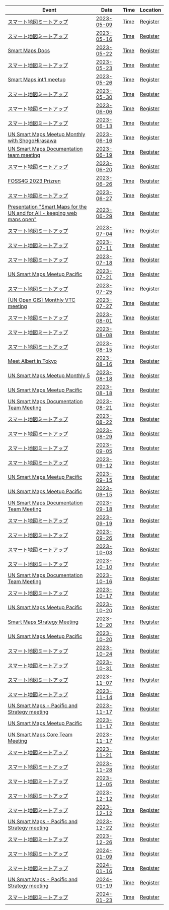 | Event | Date | Time| Location |
| --- | --- | --- |----|
| [スマート地図ミートアップ](2023-05-09.md) | [2023-05-09](2023-05-09.md) | [Time](https://www.timeanddate.com/worldclock/fixedtime.html?msg=スマート地図ミートアップ&iso=20230509T1230&p1=1440&ah=1) | [Register](#) |
| [スマート地図ミートアップ](2023-05-16.md) | [2023-05-16](2023-05-16.md) | [Time](https://www.timeanddate.com/worldclock/fixedtime.html?msg=スマート地図ミートアップ&iso=20230516T1230&p1=1440&ah=1) | [Register](#) |
| [Smart Maps Docs](2023-05-22.md) | [2023-05-22](2023-05-22.md) | [Time](https://www.timeanddate.com/worldclock/fixedtime.html?msg=Smart+Maps+Docs&iso=20230522T0400&p1=1440&ah=1) | [Register](#) |
| [スマート地図ミートアップ](2023-05-23.md) | [2023-05-23](2023-05-23.md) | [Time](https://www.timeanddate.com/worldclock/fixedtime.html?msg=スマート地図ミートアップ&iso=20230523T1230&p1=1440&ah=1) | [Register](#) |
| [Smart Maps int'l meetup](2023-05-26.md) | [2023-05-26](2023-05-26.md) | [Time](https://www.timeanddate.com/worldclock/fixedtime.html?msg=Smart+Maps+int'l+meetup&iso=20230526T0400&p1=1440&ah=1) | [Register](#) |
| [スマート地図ミートアップ](2023-05-30.md) | [2023-05-30](2023-05-30.md) | [Time](https://www.timeanddate.com/worldclock/fixedtime.html?msg=スマート地図ミートアップ&iso=20230530T1230&p1=1440&ah=1) | [Register](#) |
| [スマート地図ミートアップ](2023-06-06.md) | [2023-06-06](2023-06-06.md) | [Time](https://www.timeanddate.com/worldclock/fixedtime.html?msg=スマート地図ミートアップ&iso=20230606T1230&p1=1440&ah=1) | [Register](#) |
| [スマート地図ミートアップ](2023-06-13.md) | [2023-06-13](2023-06-13.md) | [Time](https://www.timeanddate.com/worldclock/fixedtime.html?msg=スマート地図ミートアップ&iso=20230613T1230&p1=1440&ah=1) | [Register](#) |
| [UN Smart Maps Meetup Monthly with ShogoHirasawa](2023-06-16.md) | [2023-06-16](2023-06-16.md) | [Time](https://www.timeanddate.com/worldclock/fixedtime.html?msg=UN+Smart+Maps+Meetup+Monthly+with+ShogoHirasawa&iso=20230616T0400&p1=1440&ah=1) | [Register](#) |
| [UN Smart Maps Documentation team meeting](2023-06-19.md) | [2023-06-19](2023-06-19.md) | [Time](https://www.timeanddate.com/worldclock/fixedtime.html?msg=UN+Smart+Maps+Documentation+team+meeting&iso=20230619T0300&p1=1440&ah=1) | [Register](#) |
| [スマート地図ミートアップ](2023-06-20.md) | [2023-06-20](2023-06-20.md) | [Time](https://www.timeanddate.com/worldclock/fixedtime.html?msg=スマート地図ミートアップ&iso=20230620T1230&p1=1440&ah=1) | [Register](#) |
| [FOSS4G 2023 Prizren](2023-06-26.md) | [2023-06-26](2023-06-26.md) | [Time](https://www.timeanddate.com/worldclock/fixedtime.html?msg=FOSS4G+2023+Prizren&iso=20230626T0000&p1=1440&ah=1) | [Register](#) |
| [スマート地図ミートアップ](2023-06-27.md) | [2023-06-27](2023-06-27.md) | [Time](https://www.timeanddate.com/worldclock/fixedtime.html?msg=スマート地図ミートアップ&iso=20230627T1230&p1=1440&ah=1) | [Register](#) |
| [Presentation "Smart Maps for the UN and for All - keeping web maps open"](2023-06-29.md) | [2023-06-29](2023-06-29.md) | [Time](https://www.timeanddate.com/worldclock/fixedtime.html?msg=Presentation+"Smart+Maps+for+the+UN+and+for+All+-+keeping+web+maps+open"&iso=20230629T0830&p1=1440&ah=1) | [Register](#) |
| [スマート地図ミートアップ](2023-07-04.md) | [2023-07-04](2023-07-04.md) | [Time](https://www.timeanddate.com/worldclock/fixedtime.html?msg=スマート地図ミートアップ&iso=20230704T1230&p1=1440&ah=1) | [Register](#) |
| [スマート地図ミートアップ](2023-07-11.md) | [2023-07-11](2023-07-11.md) | [Time](https://www.timeanddate.com/worldclock/fixedtime.html?msg=スマート地図ミートアップ&iso=20230711T1230&p1=1440&ah=1) | [Register](#) |
| [スマート地図ミートアップ](2023-07-18.md) | [2023-07-18](2023-07-18.md) | [Time](https://www.timeanddate.com/worldclock/fixedtime.html?msg=スマート地図ミートアップ&iso=20230718T1230&p1=1440&ah=1) | [Register](#) |
| [UN Smart Maps Meetup Pacific](2023-07-21.md) | [2023-07-21](2023-07-21.md) | [Time](https://www.timeanddate.com/worldclock/fixedtime.html?msg=UN+Smart+Maps+Meetup+Pacific&iso=20230721T0400&p1=1440&ah=1) | [Register](#) |
| [スマート地図ミートアップ](2023-07-25.md) | [2023-07-25](2023-07-25.md) | [Time](https://www.timeanddate.com/worldclock/fixedtime.html?msg=スマート地図ミートアップ&iso=20230725T1230&p1=1440&ah=1) | [Register](#) |
| [[UN Open GIS] Monthly VTC meeting](2023-07-27.md) | [2023-07-27](2023-07-27.md) | [Time](https://www.timeanddate.com/worldclock/fixedtime.html?msg=[UN+Open+GIS]+Monthly+VTC+meeting&iso=20230727T1300&p1=1440&ah=1) | [Register](#) |
| [スマート地図ミートアップ](2023-08-01.md) | [2023-08-01](2023-08-01.md) | [Time](https://www.timeanddate.com/worldclock/fixedtime.html?msg=スマート地図ミートアップ&iso=20230801T1230&p1=1440&ah=1) | [Register](#) |
| [スマート地図ミートアップ](2023-08-08.md) | [2023-08-08](2023-08-08.md) | [Time](https://www.timeanddate.com/worldclock/fixedtime.html?msg=スマート地図ミートアップ&iso=20230808T1230&p1=1440&ah=1) | [Register](#) |
| [スマート地図ミートアップ](2023-08-15.md) | [2023-08-15](2023-08-15.md) | [Time](https://www.timeanddate.com/worldclock/fixedtime.html?msg=スマート地図ミートアップ&iso=20230815T1230&p1=1440&ah=1) | [Register](#) |
| [Meet Albert in Tokyo](2023-08-16.md) | [2023-08-16](2023-08-16.md) | [Time](https://www.timeanddate.com/worldclock/fixedtime.html?msg=Meet+Albert+in+Tokyo&iso=20230816T0800&p1=1440&ah=1) | [Register](#) |
| [UN Smart Maps Meetup Monthly 5](2023-08-18-2.md) | [2023-08-18](2023-08-18-2.md) | [Time](https://www.timeanddate.com/worldclock/fixedtime.html?msg=UN+Smart+Maps+Meetup+Monthly+5&iso=20230818T0300&p1=1440&ah=1) | [Register](#) |
| [UN Smart Maps Meetup Pacific](2023-08-18.md) | [2023-08-18](2023-08-18.md) | [Time](https://www.timeanddate.com/worldclock/fixedtime.html?msg=UN+Smart+Maps+Meetup+Pacific&iso=20230818T0400&p1=1440&ah=1) | [Register](#) |
| [UN Smart Maps Documentation Team Meeting](2023-08-21.md) | [2023-08-21](2023-08-21.md) | [Time](https://www.timeanddate.com/worldclock/fixedtime.html?msg=UN+Smart+Maps+Documentation+Team+Meeting&iso=20230821T0300&p1=1440&ah=1) | [Register](#) |
| [スマート地図ミートアップ](2023-08-22.md) | [2023-08-22](2023-08-22.md) | [Time](https://www.timeanddate.com/worldclock/fixedtime.html?msg=スマート地図ミートアップ&iso=20230822T1230&p1=1440&ah=1) | [Register](#) |
| [スマート地図ミートアップ](2023-08-29.md) | [2023-08-29](2023-08-29.md) | [Time](https://www.timeanddate.com/worldclock/fixedtime.html?msg=スマート地図ミートアップ&iso=20230829T1230&p1=1440&ah=1) | [Register](#) |
| [スマート地図ミートアップ](2023-09-05.md) | [2023-09-05](2023-09-05.md) | [Time](https://www.timeanddate.com/worldclock/fixedtime.html?msg=スマート地図ミートアップ&iso=20230905T1230&p1=1440&ah=1) | [Register](#) |
| [スマート地図ミートアップ](2023-09-12.md) | [2023-09-12](2023-09-12.md) | [Time](https://www.timeanddate.com/worldclock/fixedtime.html?msg=スマート地図ミートアップ&iso=20230912T1230&p1=1440&ah=1) | [Register](#) |
| [UN Smart Maps Meetup Pacific](2023-09-15-2.md) | [2023-09-15](2023-09-15-2.md) | [Time](https://www.timeanddate.com/worldclock/fixedtime.html?msg=UN+Smart+Maps+Meetup+Pacific&iso=20230915T0300&p1=1440&ah=1) | [Register](#) |
| [UN Smart Maps Meetup Pacific](2023-09-15.md) | [2023-09-15](2023-09-15.md) | [Time](https://www.timeanddate.com/worldclock/fixedtime.html?msg=UN+Smart+Maps+Meetup+Pacific&iso=20230915T0400&p1=1440&ah=1) | [Register](#) |
| [UN Smart Maps Documentation Team Meeting](2023-09-18.md) | [2023-09-18](2023-09-18.md) | [Time](https://www.timeanddate.com/worldclock/fixedtime.html?msg=UN+Smart+Maps+Documentation+Team+Meeting&iso=20230918T0300&p1=1440&ah=1) | [Register](#) |
| [スマート地図ミートアップ](2023-09-19.md) | [2023-09-19](2023-09-19.md) | [Time](https://www.timeanddate.com/worldclock/fixedtime.html?msg=スマート地図ミートアップ&iso=20230919T1230&p1=1440&ah=1) | [Register](#) |
| [スマート地図ミートアップ](2023-09-26.md) | [2023-09-26](2023-09-26.md) | [Time](https://www.timeanddate.com/worldclock/fixedtime.html?msg=スマート地図ミートアップ&iso=20230926T1230&p1=1440&ah=1) | [Register](#) |
| [スマート地図ミートアップ](2023-10-03.md) | [2023-10-03](2023-10-03.md) | [Time](https://www.timeanddate.com/worldclock/fixedtime.html?msg=スマート地図ミートアップ&iso=20231003T1230&p1=1440&ah=1) | [Register](#) |
| [スマート地図ミートアップ](2023-10-10.md) | [2023-10-10](2023-10-10.md) | [Time](https://www.timeanddate.com/worldclock/fixedtime.html?msg=スマート地図ミートアップ&iso=20231010T1230&p1=1440&ah=1) | [Register](#) |
| [UN Smart Maps Documentation Team Meeting](2023-10-16.md) | [2023-10-16](2023-10-16.md) | [Time](https://www.timeanddate.com/worldclock/fixedtime.html?msg=UN+Smart+Maps+Documentation+Team+Meeting&iso=20231016T0300&p1=1440&ah=1) | [Register](#) |
| [スマート地図ミートアップ](2023-10-17.md) | [2023-10-17](2023-10-17.md) | [Time](https://www.timeanddate.com/worldclock/fixedtime.html?msg=スマート地図ミートアップ&iso=20231017T1230&p1=1440&ah=1) | [Register](#) |
| [UN Smart Maps Meetup Pacific](2023-10-20-3.md) | [2023-10-20](2023-10-20-3.md) | [Time](https://www.timeanddate.com/worldclock/fixedtime.html?msg=UN+Smart+Maps+Meetup+Pacific&iso=20231020T0230&p1=1440&ah=1) | [Register](#) |
| [Smart Maps Strategy Meeting](2023-10-20-2.md) | [2023-10-20](2023-10-20-2.md) | [Time](https://www.timeanddate.com/worldclock/fixedtime.html?msg=Smart+Maps+Strategy+Meeting&iso=20231020T0400&p1=1440&ah=1) | [Register](#) |
| [UN Smart Maps Meetup Pacific](2023-10-20.md) | [2023-10-20](2023-10-20.md) | [Time](https://www.timeanddate.com/worldclock/fixedtime.html?msg=UN+Smart+Maps+Meetup+Pacific&iso=20231020T0400&p1=1440&ah=1) | [Register](#) |
| [スマート地図ミートアップ](2023-10-24.md) | [2023-10-24](2023-10-24.md) | [Time](https://www.timeanddate.com/worldclock/fixedtime.html?msg=スマート地図ミートアップ&iso=20231024T1230&p1=1440&ah=1) | [Register](#) |
| [スマート地図ミートアップ](2023-10-31.md) | [2023-10-31](2023-10-31.md) | [Time](https://www.timeanddate.com/worldclock/fixedtime.html?msg=スマート地図ミートアップ&iso=20231031T1230&p1=1440&ah=1) | [Register](#) |
| [スマート地図ミートアップ](2023-11-07.md) | [2023-11-07](2023-11-07.md) | [Time](https://www.timeanddate.com/worldclock/fixedtime.html?msg=スマート地図ミートアップ&iso=20231107T1230&p1=1440&ah=1) | [Register](#) |
| [スマート地図ミートアップ](2023-11-14.md) | [2023-11-14](2023-11-14.md) | [Time](https://www.timeanddate.com/worldclock/fixedtime.html?msg=スマート地図ミートアップ&iso=20231114T1230&p1=1440&ah=1) | [Register](#) |
| [UN Smart Maps - Pacific and Strategy meeting](2023-11-17-3.md) | [2023-11-17](2023-11-17-3.md) | [Time](https://www.timeanddate.com/worldclock/fixedtime.html?msg=UN+Smart+Maps+-+Pacific+and+Strategy+meeting&iso=20231117T0300&p1=1440&ah=1) | [Register](#) |
| [UN Smart Maps Meetup Pacific](2023-11-17-2.md) | [2023-11-17](2023-11-17-2.md) | [Time](https://www.timeanddate.com/worldclock/fixedtime.html?msg=UN+Smart+Maps+Meetup+Pacific&iso=20231117T0300&p1=1440&ah=1) | [Register](#) |
| [UN Smart Maps Core Team Meeting](2023-11-17.md) | [2023-11-17](2023-11-17.md) | [Time](https://www.timeanddate.com/worldclock/fixedtime.html?msg=UN+Smart+Maps+Core+Team+Meeting&iso=20231117T0400&p1=1440&ah=1) | [Register](#) |
| [スマート地図ミートアップ](2023-11-21.md) | [2023-11-21](2023-11-21.md) | [Time](https://www.timeanddate.com/worldclock/fixedtime.html?msg=スマート地図ミートアップ&iso=20231121T1230&p1=1440&ah=1) | [Register](#) |
| [スマート地図ミートアップ](2023-11-28.md) | [2023-11-28](2023-11-28.md) | [Time](https://www.timeanddate.com/worldclock/fixedtime.html?msg=スマート地図ミートアップ&iso=20231128T1230&p1=1440&ah=1) | [Register](#) |
| [スマート地図ミートアップ](2023-12-05.md) | [2023-12-05](2023-12-05.md) | [Time](https://www.timeanddate.com/worldclock/fixedtime.html?msg=スマート地図ミートアップ&iso=20231205T1230&p1=1440&ah=1) | [Register](#) |
| [スマート地図ミートアップ](2023-12-12.md) | [2023-12-12](2023-12-12.md) | [Time](https://www.timeanddate.com/worldclock/fixedtime.html?msg=スマート地図ミートアップ&iso=20231212T1230&p1=1440&ah=1) | [Register](#) |
| [スマート地図ミートアップ](2023-12-19.md) | [2023-12-12](2023-12-19.md) | [Time](https://www.timeanddate.com/worldclock/fixedtime.html?msg=スマート地図ミートアップ&iso=20231219T1230&p1=1440&ah=1) | [Register](#) |
| [UN Smart Maps - Pacific and Strategy meeting](2023-12-22.md) | [2023-12-22](2023-12-22.md) | [Time](https://www.timeanddate.com/worldclock/fixedtime.html?msg=UN+Smart+Maps+-+Pacific+and+Strategy+meeting&iso=20231222T0300&p1=1440&ah=1) | [Register](#) |
| [スマート地図ミートアップ](2023-12-26.md) | [2023-12-26](2023-12-26.md) | [Time](https://www.timeanddate.com/worldclock/fixedtime.html?msg=スマート地図ミートアップ&iso=20231226T1230&p1=1440&ah=1) | [Register](#) |
| [スマート地図ミートアップ](2024-01-09.md) | [2024-01-09](2024-01-09.md) | [Time](https://www.timeanddate.com/worldclock/fixedtime.html?msg=スマート地図ミートアップ&iso=20240109T1230&p1=1440&ah=1) | [Register](#) |
| [スマート地図ミートアップ](2024-01-16.md) | [2024-01-16](2024-01-16.md) | [Time](https://www.timeanddate.com/worldclock/fixedtime.html?msg=スマート地図ミートアップ&iso=20240116T1230&p1=1440&ah=1) | [Register](#) |
| [UN Smart Maps - Pacific and Strategy meeting](2024-01-19.md) | [2024-01-19](2024-01-19.md) | [Time](https://www.timeanddate.com/worldclock/fixedtime.html?msg=UN+Smart+Maps+-+Pacific+and+Strategy+meeting&iso=20240119T0300&p1=1440&ah=1) | [Register](#) |
| [スマート地図ミートアップ](2024-01-23.md) | [2024-01-23](2024-01-23.md) | [Time](https://www.timeanddate.com/worldclock/fixedtime.html?msg=スマート地図ミートアップ&iso=20240123T1230&p1=1440&ah=1) | [Register](#) |
